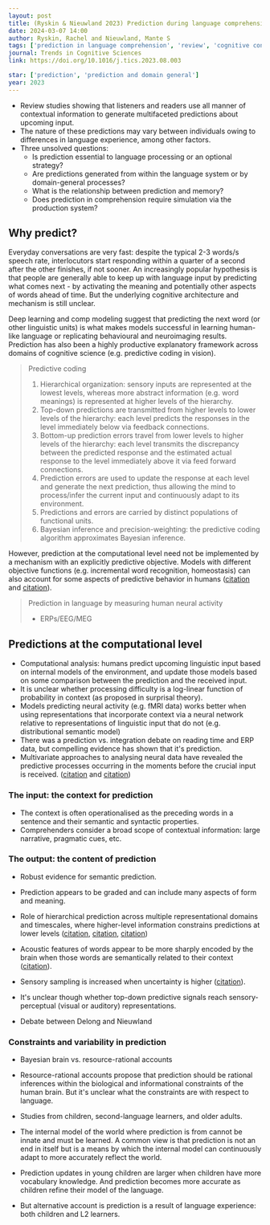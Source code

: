 ```yaml
---
layout: post
title: (Ryskin & Nieuwland 2023) Prediction during language comprehension - what is next?
date: 2024-03-07 14:00
author: Ryskin, Rachel and Nieuwland, Mante S
tags: ['prediction in language comprehension', 'review', 'cognitive control']
journal: Trends in Cognitive Sciences
link: https://doi.org/10.1016/j.tics.2023.08.003

star: ['prediction', 'prediction and domain general']
year: 2023
---
```


- Review studies showing that listeners and readers use all manner of contextual information to generate multifaceted predictions about upcoming input. 
- The nature of these predictions may vary between individuals owing to differences in language experience, among other factors. 
- Three unsolved questions: 
    - Is prediction essential to language processing or an optional strategy?
    - Are predictions generated from within the language system or by domain-general processes?
    - What is the relationship between prediction and memory?
    - Does prediction in comprehension require simulation via the production system?

## Why predict?

Everyday conversations are very fast: despite the typical 2-3 words/s speech rate, interlocutors start responding within a quarter of a second after the other finishes, if not sooner. An increasingly popular hypothesis is that people are generally able to keep up with language input by predicting what comes next - by activating the meaning and potentially other aspects of words ahead of time. But the underlying cognitive architecture and mechanism is still unclear.

Deep learning and comp modeling suggest that predicting the next word (or other linguistic units) is what makes models successful in learning human-like language or replicating behavioural and neuroimaging results. Prediction has also been a highly productive explanatory framework across domains of cognitive science (e.g. predictive coding in vision). 

> Predictive coding
>
> 1. Hierarchical organization: sensory inputs are represented at the lowest levels, whereas more abstract information (e.g. word meanings) is represented at higher levels of the hierarchy.
> 2. Top-down predictions are transmitted from higher levels to lower levels of the hierarchy: each level predicts the responses in the level immediately below via feedback connections.
> 3. Bottom-up prediction errors travel from lower levels to higher levels of the hierarchy: each level transmits the discrepancy between the predicted response and the estimated actual response to the level immediately above it via feed forward connections.
> 4. Prediction errors are used to update the response at each level and generate the next prediction, thus allowing the mind to process/infer the current input and continuously adapt to its environment.
> 5. Predictions and errors are carried by distinct populations of functional units.
> 6. Bayesian inference and precision-weighting: the predictive coding algorithm approximates Bayesian inference. 

However, prediction at the computational level need not be implemented by a mechanism with an explicitly predictive objective. Models with different objective functions (e.g. incremental word recognition, homeostasis) can also account for some aspects of predictive behavior in humans ([citation](https://link.springer.com/article/10.3758/s13423-021-01924-x) and [citation](https://doi.org/10.1016/j.brainres.2021.147578)). 

> Prediction in language by measuring human neural activity
>
> - ERPs/EEG/MEG

## Predictions at the computational level

- Computational analysis: humans predict upcoming linguistic input based on internal models of the environment, and update those models based on some comparison between the prediction and the received input. 
- It is unclear whether processing difficulty is a log-linear function of probability in context (as proposed in surprisal theory). 
- Models predicting neural activity (e.g. fMRI data) works better when using representations that incorporate context via a neural network relative to representations of linguistic input that do not (e.g. distributional semantic model)
- There was a prediction vs. integration debate on reading time and ERP data, but compelling evidence has shown that it's prediction.
- Multivariate approaches to analysing neural data have revealed the predictive processes occurring in the moments before the crucial input is received. ([citation](https://doi.org/10.7554/eLife.39061) and [citation](https://doi.org/10.1523/JNEUROSCI.1733-19.2020))

### The input: the context for prediction

- The context is often operationalised as the preceding words in a sentence and their semantic and syntactic properties. 
- Comprehenders consider a broad scope of contextual information: large narrative, pragmatic cues, etc. 

### The output: the content of prediction

- Robust evidence for semantic prediction.
- Prediction appears to be graded and can include many aspects of form and meaning. 
- Role of hierarchical prediction across multiple representational domains and timescales, where higher-level information constrains predictions at lower levels ([citation](https://doi.org/10.1038/s41562-022-01516-2), [citation](https://10.1073/pnas.2201968119), [citation](https://doi.org/10.1162/jocn_a_01467))
- Acoustic features of words appear to be more sharply encoded by the brain when those words are semantically related to their context ([citation](https://doi.org/10.1523/JNEUROSCI.0584-19.2019)). 
- Sensory sampling is increased when uncertainty is higher ([citation](https://doi.org/10.1016/j.neuron.2019.10.019)). 

- It's unclear though whether top-down predictive signals reach sensory-perceptual (visual or auditory) representations. 
- Debate between Delong and Nieuwland

### Constraints and variability in prediction

- Bayesian brain vs. resource-rational accounts
- Resource-rational accounts propose that prediction should be rational inferences within the biological and informational constraints of the human brain. But it's unclear what the constraints are with respect to language. 

- Studies from children, second-language learners, and older adults.

- The internal model of the world where prediction is from cannot be innate and must be learned. A common view is that prediction is not an end in itself but is a means by which the internal model can continuously adapt to more accurately reflect the world. 
- Prediction updates in young children are larger when children have more vocabulary knowledge. And prediction becomes more accurate as children refine their model of the language.
- But alternative account is prediction is a result of language experience: both children and L2 learners. 